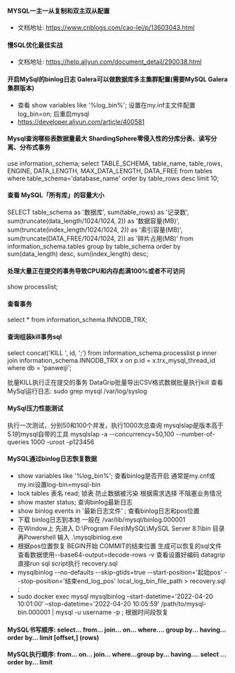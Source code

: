 #### MYSQL一主一从复制和双主双从配置

- 文档地址: https://www.cnblogs.com/cao-lei/p/13603043.html

#### 慢SQL优化最佳实战

- 文档地址: https://help.aliyun.com/document_detail/290038.html

#### 开启MySql的binlog日志   Galera可以做数据库多主集群配置(需要MySQL Galera集群版本)

- 查看 show variables like '%log_bin%'; 设置在my.inf主文件配置 log_bin=on; 后重启mysql
- https://developer.aliyun.com/article/400581

#### Mysql查询哪些表数据量最大  ShardingSphere零侵入性的分库分表、读写分离、分布式事务

use information_schema;
select TABLE_SCHEMA, table_name, table_rows, ENGINE, DATA_LENGTH, MAX_DATA_LENGTH, DATA_FREE
from tables
where table_schema='database_name'
order by table_rows desc
limit 10;

#### 查看 MySQL「所有库」的容量大小

SELECT
table_schema as '数据库',
sum(table_rows) as '记录数',
sum(truncate(data_length/1024/1024, 2)) as '数据容量(MB)',
sum(truncate(index_length/1024/1024, 2)) as '索引容量(MB)',
sum(truncate(DATA_FREE/1024/1024, 2)) as '碎片占用(MB)'
from information_schema.tables
group by table_schema
order by sum(data_length) desc, sum(index_length) desc;

#### 处理大量正在提交的事务导致CPU和内存彪满100%或者不可访问

show processlist;

#### 查看事务

select * from information_schema.INNODB_TRX;

#### 查询组装kill事务sql

select concat('KILL ', id, ';')
from information_schema.processlist p
inner join information_schema.INNODB_TRX x on p.id = x.trx_mysql_thread_id
where db = 'panweiji';

批量KILL执行正在提交的事务
DataGrip批量导出CSV格式数据批量执行kill
查看MySql运行日志:  sudo grep mysql /var/log/syslog

#### MySql压力性能测试

执行一次测试，分别50和100个并发，执行1000次总查询  mysqlslap是版本高于5.1的mysql自带的工具
mysqlslap -a --concurrency=50,100 --number-of-queries 1000  -uroot -p123456

#### MySQL通过binlog日志恢复数据

- show variables like '%log_bin%';  查看binlog是否开启 通常是my.cnf或my.ini设置log-bin=mysql-bin
- lock tables 表名 read;  锁表 防止数据被污染  根据需求选择 不阻塞业务情况    
- show master status;  查询binlog最新日志
- show binlog events in '最新日志文件' ;  查看binlog日志和pos位置
- 下载 binlog日志到本地 一般在 /var/lib/mysql/binlog.000001
- 在Window上 先进入 D:\Program Files\MySQL\MySQL Server 8.1\bin 目录 再Powershell 输入  .\mysqlbinlog.exe
- 根据pos位置恢复 BEGIN开始  COMMIT的结束位置  生成可以恢复的sql文件 查看数据使用--base64-output=decode-rows -v 查看设置好编码  datagrip 直接run sql script执行 recovery.sql
- mysqlbinlog --no-defaults --skip-gtids=true --start-position='起始pos' --stop-position='结束end_log_pos' local_log_bin_file_path > recovery.sql ; 
- sudo docker exec mysql mysqlbinlog –start-datetime='2022-04-20 10:01:00' –stop-datetime='2022-04-20 10:05:59' /path/to/mysql-bin.000001 | mysql -u username -p ;  根据时间段恢复

####  MySQL书写顺序: select... from... join... on... where.... group by... having... order by... limit [offset,] (rows)
####  MySQL执行顺序: from...  on... join... where...group by... having.... select ... order by... limit